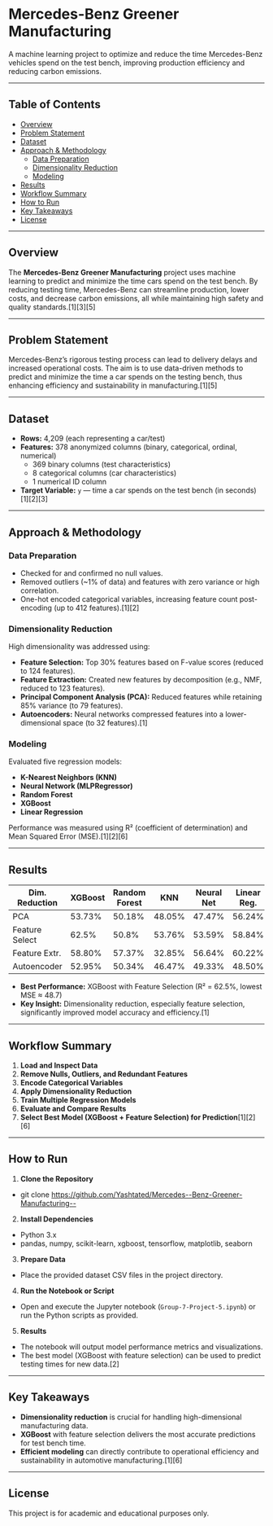 # Mercedes-Benz Greener Manufacturing

A machine learning project to optimize and reduce the time Mercedes-Benz vehicles spend on the test bench, improving production efficiency and reducing carbon emissions.

---

## Table of Contents

- [Overview](#overview)
- [Problem Statement](#problem-statement)
- [Dataset](#dataset)
- [Approach & Methodology](#approach--methodology)
  - [Data Preparation](#data-preparation)
  - [Dimensionality Reduction](#dimensionality-reduction)
  - [Modeling](#modeling)
- [Results](#results)
- [Workflow Summary](#workflow-summary)
- [How to Run](#how-to-run)
- [Key Takeaways](#key-takeaways)
- [License](#license)

---

## Overview

The **Mercedes-Benz Greener Manufacturing** project uses machine learning to predict and minimize the time cars spend on the test bench. By reducing testing time, Mercedes-Benz can streamline production, lower costs, and decrease carbon emissions, all while maintaining high safety and quality standards.[1][3][5]

---

## Problem Statement

Mercedes-Benz’s rigorous testing process can lead to delivery delays and increased operational costs. The aim is to use data-driven methods to predict and minimize the time a car spends on the testing bench, thus enhancing efficiency and sustainability in manufacturing.[1][5]

---

## Dataset

- **Rows:** 4,209 (each representing a car/test)
- **Features:** 378 anonymized columns (binary, categorical, ordinal, numerical)
  - 369 binary columns (test characteristics)
  - 8 categorical columns (car characteristics)
  - 1 numerical ID column
- **Target Variable:** `y` — time a car spends on the test bench (in seconds)[1][2][3]

---

## Approach & Methodology

### Data Preparation

- Checked for and confirmed no null values.
- Removed outliers (~1% of data) and features with zero variance or high correlation.
- One-hot encoded categorical variables, increasing feature count post-encoding (up to 412 features).[1][2]

### Dimensionality Reduction

High dimensionality was addressed using:
- **Feature Selection:** Top 30% features based on F-value scores (reduced to 124 features).
- **Feature Extraction:** Created new features by decomposition (e.g., NMF, reduced to 123 features).
- **Principal Component Analysis (PCA):** Reduced features while retaining 85% variance (to 79 features).
- **Autoencoders:** Neural networks compressed features into a lower-dimensional space (to 32 features).[1]

### Modeling

Evaluated five regression models:
- **K-Nearest Neighbors (KNN)**
- **Neural Network (MLPRegressor)**
- **Random Forest**
- **XGBoost**
- **Linear Regression**

Performance was measured using R² (coefficient of determination) and Mean Squared Error (MSE).[1][2][6]

---

## Results

| Dim. Reduction | XGBoost | Random Forest | KNN   | Neural Net | Linear Reg. |
| -------------- | ------- | ------------ | ----- | ---------- | ----------- |
| PCA            | 53.73%  | 50.18%       | 48.05%| 47.47%     | 56.24%      |
| Feature Select | 62.5%   | 50.8%        | 53.76%| 53.59%     | 58.84%      |
| Feature Extr.  | 58.80%  | 57.37%       | 32.85%| 56.64%     | 60.22%      |
| Autoencoder    | 52.95%  | 50.34%       | 46.47%| 49.33%     | 48.50%      |

- **Best Performance:** XGBoost with Feature Selection (R² = 62.5%, lowest MSE ≈ 48.7)
- **Key Insight:** Dimensionality reduction, especially feature selection, significantly improved model accuracy and efficiency.[1]

---

## Workflow Summary

1. **Load and Inspect Data**
2. **Remove Nulls, Outliers, and Redundant Features**
3. **Encode Categorical Variables**
4. **Apply Dimensionality Reduction**
5. **Train Multiple Regression Models**
6. **Evaluate and Compare Results**
7. **Select Best Model (XGBoost + Feature Selection) for Prediction**[1][2][6]

---

## How to Run

1. **Clone the Repository**
- git clone https://github.com/Yashtated/Mercedes--Benz-Greener-Manufacturing--

2. **Install Dependencies**
- Python 3.x
- pandas, numpy, scikit-learn, xgboost, tensorflow, matplotlib, seaborn

3. **Prepare Data**
- Place the provided dataset CSV files in the project directory.

4. **Run the Notebook or Script**
- Open and execute the Jupyter notebook (`Group-7-Project-5.ipynb`) or run the Python scripts as provided.

5. **Results**
- The notebook will output model performance metrics and visualizations.
- The best model (XGBoost with feature selection) can be used to predict testing times for new data.[2]

---

## Key Takeaways

- **Dimensionality reduction** is crucial for handling high-dimensional manufacturing data.
- **XGBoost** with feature selection delivers the most accurate predictions for test bench time.
- **Efficient modeling** can directly contribute to operational efficiency and sustainability in automotive manufacturing.[1][6]

---

## License

This project is for academic and educational purposes only.

